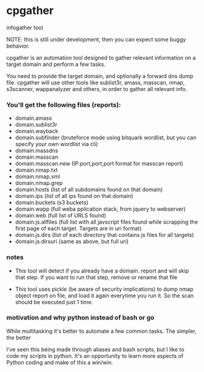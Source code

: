 # cpgather
infogather tool

NOTE: this is still under development, then you can expect some buggy behavior.

cpgather is an automation tool designed to gather relevant information on a target domain and perform a few tasks.

You need to provide the target domain, and optionally a forward dns dump file.
cpgather will use other tools like sublist3r, amass, masscan, nmap, s3scanner, wappanalyzer and others, in order to gather all relevant info.

### You'll get the following files (reports):
- domain.amass
- domain.sublist3r
- domain.wayback
- domain.subfinder (bruteforce mode using bitquark wordlist, but you can specify your own wordlist via cli)
- domain.massdns
- domain.masscan
- domain.masscan.new (IP:port,port,port format for masscan report)
- domain.nmap.txt
- domain.nmap.xml
- domain.nmap.grep
- domain.hosts (list of all subdomains found on that domain)
- domain.ips (list of all ips found on that domain)
- domain.buckets (s3 buckets)
- domain.wapp (full weba pplication stack, from jquery to webserver)
- domain.web (full list of URLS found)
- domain.js.allfiles (full list with all javscript files found while scrapping the first page of each target. Targets are in uri format)
- domain.js.dirs (list of each directory that contains js files for all targets)
- domain.js.dirsuri (same as above, but full uri)


### notes

- This tool will detect if you already have a domain.<tool> report and will skip that step. If you want to run that step, remove or rename that file

- This tool uses pickle (be aware of security implications) to dump nmap object report on file, and load it again everytime you run it. So the scan should be executed just 1 time.

### motivation and why python instead of bash or go

While multitasking it's better to automate a few common tasks.
The simpler, the better

I've seen this being made through aliases and bash scripts, but I like to code my scripts in python. It's an opportunity to learn more aspects of Python coding and make of this a win/win.


